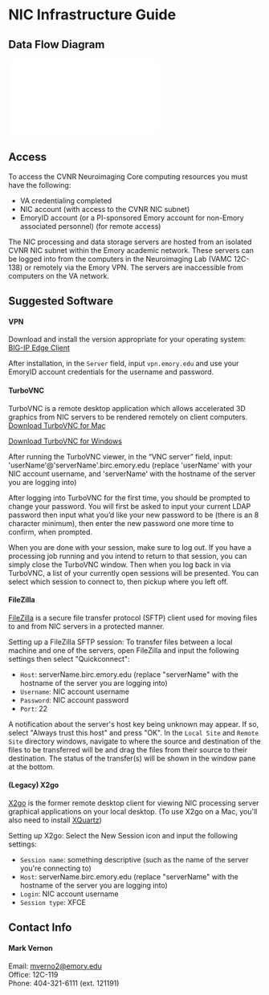# NIC Infrastructure Guide

## Data Flow Diagram
![infr_diagram](/docs/images/NIC_dataFlow_20250114.pdf)

## Access
To access the CVNR Neuroimaging Core computing resources you must have the following:
* VA credentialing completed
* NIC account (with access to the CVNR NIC subnet)
* EmoryID account (or a PI-sponsored Emory account for non-Emory associated personnel) (for remote access)

The NIC processing and data storage servers are hosted from an isolated CVNR NIC subnet within the Emory academic network.  These servers can be logged into from the computers in the Neuroimaging Lab (VAMC 12C-138) or remotely via the Emory VPN.  The servers are inaccessible from computers on the VA network.  

## Suggested Software
#### VPN
Download and install the version appropriate for your operating system: \
[BIG-IP Edge Client](https://it.emory.edu/vpntools/)

After installation, in the `Server` field, input `vpn.emory.edu` and use your EmoryID account credentials for the username and password.

#### TurboVNC
TurboVNC is a remote desktop application which allows accelerated 3D graphics from NIC servers to be rendered remotely on client computers.\
[Download TurboVNC for Mac](https://sourceforge.net/projects/turbovnc/files/3.0.1/TurboVNC-3.0.1-x86_64.dmg/download)

[Download TurboVNC for Windows](https://sourceforge.net/projects/turbovnc/files/3.0.1/TurboVNC-3.0.1-x64.exe/download)

After running the TurboVNC viewer, in the “VNC server” field, input:  'userName'@'serverName'.birc.emory.edu  (replace 'userName' with your NIC account username, and 'serverName' with the hostname of the server you are logging into)
 
After logging into TurboVNC for the first time, you should be prompted to change your password.  You will first be asked to input your current LDAP password then input what you’d like your new password to be (there is an 8 character minimum), then enter the new password one more time to confirm, when prompted.
 
When you are done with your session, make sure to log out.  If you have a processing job running and you intend to return to that session, you can simply close the TurboVNC window.  Then when you log back in via TurboVNC, a list of your currently open sessions will be presented.  You can select which session to connect to, then pickup where you left off.

#### FileZilla
[FileZilla](https://filezilla-project.org/download.php?type=client) is a secure file transfer protocol (SFTP) client used for moving files to and from NIC servers in a protected manner.

Setting up a FileZilla SFTP session:
To transfer files between a local machine and one of the servers, open FileZilla and input the following settings then select "Quickconnect":
* `Host`:  serverName.birc.emory.edu (replace "serverName" with the hostname of the server you are logging into)
* `Username`:  NIC account username
* `Password`:  NIC account password
* `Port`:  22

A notification about the server's host key being unknown may appear.  If so, select "Always trust this host" and press "OK".  In the `Local Site` and `Remote Site` directory windows, navigate to where the source and destination of the files to be transferred will be and drag the files from their source to their destination.  The status of the transfer(s) will be shown in the window pane at the bottom.

#### (Legacy) X2go
[X2go](https://wiki.x2go.org/doku.php/doc:newtox2go) is the former remote desktop client for viewing NIC processing server graphical applications on your local desktop.  (To use X2go on a Mac, you'll also need to install [XQuartz](https://www.xquartz.org/))

Setting up X2go:
Select the New Session icon and input the following settings:
* `Session name`:  something descriptive (such as the name of the server you're connecting to)
* `Host`:  serverName.birc.emory.edu (replace "serverName" with the hostname of the server you are logging into)
* `Login`:  NIC account username
* `Session type`:  XFCE

## Contact Info
#### Mark Vernon
Email:  mverno2@emory.edu \
Office:  12C-119 \
Phone:  404-321-6111 (ext. 121191)


